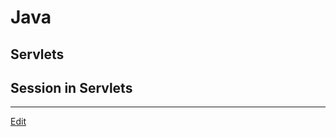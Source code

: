 # Java

## Servlets

## Session in Servlets

---
[Edit](https://github.com/nicolasserrano/CS/edit/master/Servlets.md)
